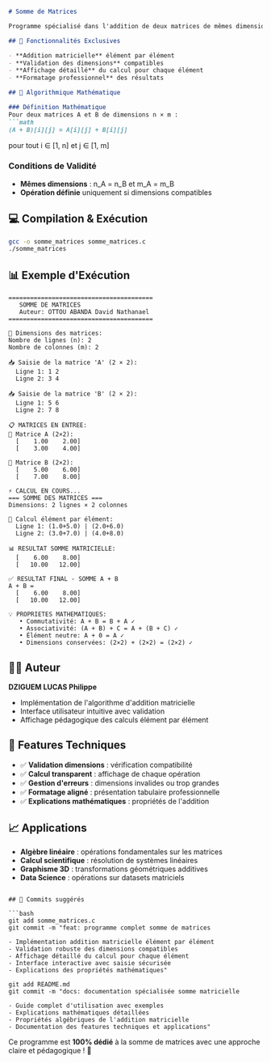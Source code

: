 ```markdown
# Somme de Matrices

Programme spécialisé dans l'addition de deux matrices de mêmes dimensions.

## 🎯 Fonctionnalités Exclusives

- **Addition matricielle** élément par élément
- **Validation des dimensions** compatibles
- **Affichage détaillé** du calcul pour chaque élément
- **Formatage professionnel** des résultats

## 🧮 Algorithmique Mathématique

### Définition Mathématique
Pour deux matrices A et B de dimensions n × m :
```math
(A + B)[i][j] = A[i][j] + B[i][j]
```
pour tout i ∈ [1, n] et j ∈ [1, m]

### Conditions de Validité
- **Mêmes dimensions** : n_A = n_B et m_A = m_B
- **Opération définie** uniquement si dimensions compatibles

## 💻 Compilation & Exécution

```bash
gcc -o somme_matrices somme_matrices.c
./somme_matrices
```

## 📊 Exemple d'Exécution

```
========================================
   SOMME DE MATRICES
   Auteur: OTTOU ABANDA David Nathanael
========================================

🎯 Dimensions des matrices:
Nombre de lignes (n): 2
Nombre de colonnes (m): 2

📥 Saisie de la matrice 'A' (2 × 2):
  Ligne 1: 1 2
  Ligne 2: 3 4

📥 Saisie de la matrice 'B' (2 × 2):
  Ligne 1: 5 6
  Ligne 2: 7 8

📋 MATRICES EN ENTREE:
🔹 Matrice A (2×2):
  [    1.00    2.00]
  [    3.00    4.00]

🔹 Matrice B (2×2):
  [    5.00    6.00]
  [    7.00    8.00]

⚡ CALCUL EN COURS...
=== SOMME DES MATRICES ===
Dimensions: 2 lignes × 2 colonnes

🔧 Calcul élément par élément:
  Ligne 1: (1.0+5.0) | (2.0+6.0)
  Ligne 2: (3.0+7.0) | (4.0+8.0)

📊 RESULTAT SOMME MATRICIELLE:
  [    6.00    8.00]
  [   10.00   12.00]

✅ RESULTAT FINAL - SOMME A + B
A + B = 
  [    6.00    8.00]
  [   10.00   12.00]

💡 PROPRIETES MATHEMATIQUES:
   • Commutativité: A + B = B + A ✓
   • Associativité: (A + B) + C = A + (B + C) ✓
   • Élément neutre: A + 0 = A ✓
   • Dimensions conservées: (2×2) + (2×2) = (2×2) ✓
```

## 👨‍💻 Auteur

**DZIGUEM LUCAS Philippe**  
- Implémentation de l'algorithme d'addition matricielle
- Interface utilisateur intuitive avec validation
- Affichage pédagogique des calculs élément par élément

## 🚀 Features Techniques

- ✅ **Validation dimensions** : vérification compatibilité
- ✅ **Calcul transparent** : affichage de chaque opération
- ✅ **Gestion d'erreurs** : dimensions invalides ou trop grandes
- ✅ **Formatage aligné** : présentation tabulaire professionnelle
- ✅ **Explications mathématiques** : propriétés de l'addition

## 📈 Applications

- **Algèbre linéaire** : opérations fondamentales sur les matrices
- **Calcul scientifique** : résolution de systèmes linéaires
- **Graphisme 3D** : transformations géométriques additives
- **Data Science** : opérations sur datasets matriciels
```

## 🔧 Commits suggérés

```bash
git add somme_matrices.c
git commit -m "feat: programme complet somme de matrices

- Implémentation addition matricielle élément par élément
- Validation robuste des dimensions compatibles
- Affichage détaillé du calcul pour chaque élément
- Interface interactive avec saisie sécurisée
- Explications des propriétés mathématiques"

git add README.md
git commit -m "docs: documentation spécialisée somme matricielle

- Guide complet d'utilisation avec exemples
- Explications mathématiques détaillées
- Propriétés algébriques de l'addition matricielle
- Documentation des features techniques et applications"
```

Ce programme est **100% dédié** à la somme de matrices avec une approche claire et pédagogique ! 🚀
